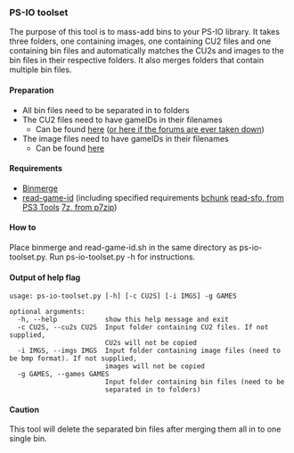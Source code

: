 ### PS-IO toolset
The purpose of this tool is to mass-add bins to your PS-IO library. It takes three folders, one containing images, one containing CU2 files and one containing bin files and automatically matches the CU2s and images to the bin files in their respective folders. It also merges folders that contain multiple bin files.

#### Preparation

 - All bin files need to be separated in to folders
 - The CU2 files need to have gameIDs in their filenames
	 - Can be found [here](http://www.cybdyn-systems.com.au/forum/viewtopic.php?f=72&t=1247&p=13413&hilit=all_redump.org_cu2#p13413) ([or here if the forums are ever taken down](https://mega.nz/#!wpxRhKQY!bL1qmtR4_jPfqBdvcfo5tqwTQxe3NQghrZuJ_ZdyeQg))
 - The image files need to have gameIDs in their filenames
	 - Can be found [here](http://www.cybdyn-systems.com.au/forum/viewtopic.php?f=17&t=872)
#### Requirements
 - [Binmerge](https://github.com/putnam/binmerge)
 - [read-game-id](https://www.legroom.net/software/read-game-id) (including specified requirements [bchunk](http://he.fi/bchunk/) [read-sfo, from PS3 Tools](https://github.com/Rancido/PS3-Tools) [7z, from p7zip](https://sourceforge.net/projects/p7zip/))
#### How to
Place binmerge and read-game-id.sh in the same directory as ps-io-toolset.py. Run ps-io-toolset.py -h for instructions. 

#### Output of help flag

    usage: ps-io-toolset.py [-h] [-c CU2S] [-i IMGS] -g GAMES
    
    optional arguments:
      -h, --help            show this help message and exit
      -c CU2S, --cu2s CU2S  Input folder containing CU2 files. If not supplied,
                            CU2s will not be copied
      -i IMGS, --imgs IMGS  Input folder containing image files (need to be bmp format). If not supplied,
                            images will not be copied
      -g GAMES, --games GAMES
                            Input folder containing bin files (need to be
                            separated in to folders)

#### Caution
This tool will delete the separated bin files after merging them all in to one single bin.